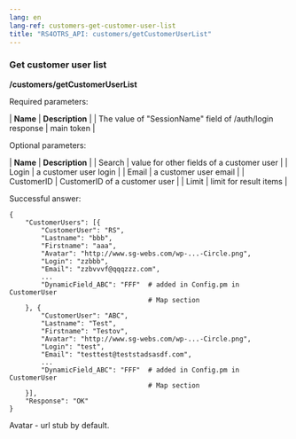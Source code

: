 ```yaml
---
lang: en
lang-ref: customers-get-customer-user-list
title: "RS4OTRS_API: customers/getCustomerUserList"
---
```


### Get customer user list

**/customers/getCustomerUserList**

Required parameters:

| **Name** | **Description** |
| The value of "SessionName" field of /auth/login response | main token |

Optional parameters:

| **Name** | **Description** |
| Search | value for other fields of a customer user |
| Login | a customer user login |
| Email | a customer user email |
| CustomerID | CustomerID of a customer user |
| Limit | limit for result items |

Successful answer:

```
{
    "CustomerUsers": [{
        "CustomerUser": "RS",
        "Lastname": "bbb",
        "Firstname": "aaa",
        "Avatar": "http://www.sg-webs.com/wp-...-Circle.png",
        "Login": "zzbbb",
        "Email": "zzbvvvf@qqqzzz.com",
        ...
        "DynamicField_ABC": "FFF"  # added in Config.pm in CustomerUser
                                   # Map section
    }, {
        "CustomerUser": "ABC",
        "Lastname": "Test",
        "Firstname": "Testov",
        "Avatar": "http://www.sg-webs.com/wp-...-Circle.png",
        "Login": "test",
        "Email": "testtest@teststadsasdf.com",
        ...
        "DynamicField_ABC": "FFF"  # added in Config.pm in CustomerUser
                                   # Map section
    }],
    "Response": "OK"
}
```

Avatar - url stub by default.
